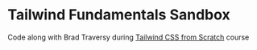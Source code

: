 # Tailwind Fundamentals Sandbox

Code along with Brad Traversy during [Tailwind CSS from Scratch](https://www.traversymedia.com/tailwind-css-course) course
